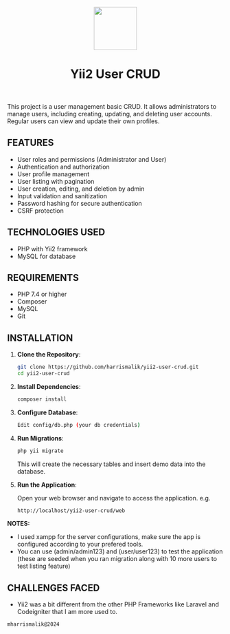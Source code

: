 <p align="center">
    <a href="https://github.com/yiisoft" target="_blank">
        <img src="https://avatars0.githubusercontent.com/u/993323" height="100px">
    </a>
    <h1 align="center">Yii2 User CRUD</h1>
    <br>
</p>

This project is a user management basic CRUD.
It allows administrators to manage users, including creating, updating, and deleting user accounts.
Regular users can view and update their own profiles.

FEATURES
-------------------

- User roles and permissions (Administrator and User)
- Authentication and authorization
- User profile management
- User listing with pagination
- User creation, editing, and deletion by admin
- Input validation and sanitization
- Password hashing for secure authentication
- CSRF protection


TECHNOLOGIES USED
-------------------

- PHP with Yii2 framework
- MySQL for database

REQUIREMENTS
------------

- PHP 7.4 or higher
- Composer
- MySQL
- Git

INSTALLATION
------------

1. **Clone the Repository**:

   ```bash
   git clone https://github.com/harrismalik/yii2-user-crud.git
   cd yii2-user-crud

2. **Install Dependencies**:

   ```bash
   composer install

3. **Configure Database**:

   ```bash
   Edit config/db.php (your db credentials)

4. **Run Migrations**:

   ```bash
   php yii migrate
   ```
   This will create the necessary tables and insert demo data into the database.

5. **Run the Application**:

   Open your web browser and navigate to access the application. e.g.
   ```bash
   http://localhost/yii2-user-crud/web

**NOTES:** 
- I used xampp for the server configurations, make sure the app is configured according to your prefered tools.
- You can use (admin/admin123) and (user/user123) to test the application (these are seeded when you ran migration along with 10 more users to test listing feature)


CHALLENGES FACED
---------------

- Yii2 was a bit different from the other PHP Frameworks like Laravel and Codeigniter that I am more used to.

```mharrismalik@2024```
